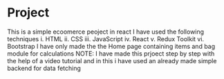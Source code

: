 # Project
This is a simple ecoomerce peoject in react
I have used the following techniques
i. HTML       ii. CSS        iii. JavaScript           iv. React             v. Redux Toolkit             vi. Bootstrap
I have only made the the Home page containing items and bag module for calculations
NOTE: I have made this prjoect step by step with the help of a video tutorial and in this i have used an already made simple backend for data fetching
